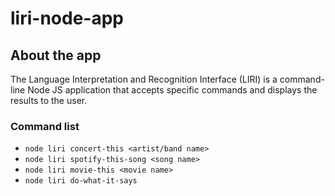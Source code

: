 # liri-node-app

## About the app
The Language Interpretation and Recognition Interface (LIRI) is a command-line Node JS application that accepts specific commands and displays the results to the user.

### Command list
* `node liri concert-this <artist/band name>`
* `node liri spotify-this-song <song name>`
* `node liri movie-this <movie name>`
* `node liri do-what-it-says`